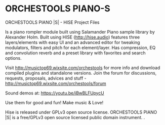 # ORCHESTOOLS PIANO-S
ORCHESTOOLS PIANO |S| - HISE Project Files

Is a piano rompler module built using Salamander Piano sample library by Alexander Holm. Built using HISE (http://hise.audio) features three layers/elements with easy UI and an advanced editor for tweaking modulators, filters and pitch for each element/layer. Has compression, EQ and convolution reverb and a preset library with favorites and search options.

Visit http://musictop69.wixsite.com/orchestools for more info and download compiled plugins and standalone versions. Join the forum for discussions, requests, proposals, advices and stuff - http://musictop69.wixsite.com/orchestools/forum

Sound demos at: https://youtu.be/iBwBLFUpycU

Use them for good and fun! Make music & Love!

Hise is released under GPLv3 open source license. ORCHESTOOLS PIANO |S| is a free/GPLv3 open source licensed public domain instrument. .
